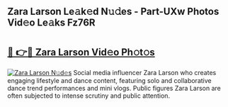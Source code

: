 ## Zara Larson Le𝚊k𝚎d N𝚞𝚍es - Part-UXw Photos Vid𝚎o Le𝚊ks Fz76R

# <h2><a href="http://fbf99y.evod.top/?m=Zara+Larson">🔗 👉🔴 Zara Larson Vid𝚎o Ph𝚘t𝚘s</a></h2>

[![Zara Larson N𝚞d𝚎s](https://i.imgur.com/8V9OHl7.gif)](http://fbf99y.evod.top/?m=Zara+Larson)
Social media influencer Zara Larson who creates engaging lifestyle and dance content, featuring solo and collaborative dance trend performances and mini vlogs. Public figures Zara Larson are often subjected to intense scrutiny and public attention. 
